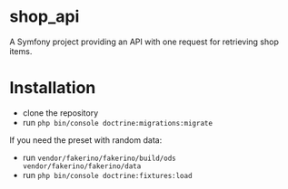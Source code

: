 shop_api
========

A Symfony project providing an API with one request for retrieving shop items.

Installation
============

* clone the repository
* run `php bin/console doctrine:migrations:migrate`

If you need the preset with random data:
* run `vendor/fakerino/fakerino/build/ods vendor/fakerino/fakerino/data`
* run `php bin/console doctrine:fixtures:load`
